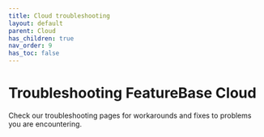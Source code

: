 ```yaml
---
title: Cloud troubleshooting
layout: default
parent: Cloud
has_children: true
nav_order: 9
has_toc: false
---
```


# Troubleshooting FeatureBase Cloud

Check our troubleshooting pages for workarounds and fixes to problems you are encountering.
